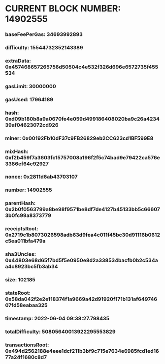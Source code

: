 # CURRENT BLOCK NUMBER: 14902555

### baseFeePerGas: 34693992893
### difficulty: 15544732352143389
### extraData: 0x457468657265756d50504c4e532f326d696e6572735f455534
### gasLimit: 30000000
### gasUsed: 17964189
### hash: 0xd09b180b8a9a0670fe4e059d499186408020ba9c26a423439af04623072cd926
### miner: 0x00192Fb10dF37c9FB26829eb2CC623cd1BF599E8
### mixHash: 0xf2b459f7a3603fc15757008a196f2f5c74bad9e79422ca576e3386ef64c92927
### nonce: 0x2811d6ab43703107
### number: 14902555
### parentHash: 0x2b0f0563799a8be98f9571be8df7de4127b45133bb5c666073b0fc99a8373779
### receiptsRoot: 0x2719c1b8073026598adb63d9fea4c011f45bc30d91116b0612c5ea011bfa479a
### sha3Uncles: 0x44803e68d65f7bd5f5e0950e8d2a338534bacfb0b2c534aa4c8923bc5fb3ab34
### size: 102185
### stateRoot: 0x58da042f2e2e118374f1a9669a42d91920f171b131af64974607fd58eabaa325
### timestamp: 2022-06-04 09:38:27.798435
### totalDifficulty: 50805640013922295553829
### transactionsRoot: 0x494d2562188e4eee1dcf211b3bf9c715e7634e6985fcd1ed1677a24f1680c8d7
